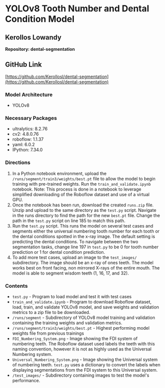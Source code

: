 # YOLOv8 Tooth Number and Dental Condition Model

## Kerollos Lowandy

**Repository: dental-segmentation**

## GitHub Link
[https://github.com/Kerollosl/dental-segmentation](https://github.com/Kerollosl/dental-segmentation)

### Model Architecture
- YOLOv8

### Necessary Packages
- ultralytics: 8.2.76
- cv2: 4.8.0.76
- roboflow: 1.1.37
- yaml: 6.0.2
- IPython: 7.34.0

### Directions

1. In a Python notebook environment, upload the `/runs/segment/train3/weights/best.pt` file to allow the model to begin training with pre-trained weights. Run the `train_and_validate.ipynb` notebook. Note: This process is done in a notebook to leverage simplified downloading of the Roboflow dataset and use of a virtual GPU.
2. Once the notebook has been run, download the created `runs.zip` file. Unzip and upload to the same directory as the `test.py` script. Navigate in the runs directory to find the path for the new `best.pt` file. Change the path in the `test.py` script on line 185 to match this path. 
3. Run the `test.py` script. This runs the model on several test cases and segments either the universal numbering tooth number for each tooth or the dental conditions spotted in the x-ray image. The default setting is predicting the dental conditions. To navigate between the two segmentation tasks, change line 197 in `test.py` to be 0 for tooth number prediction or 1 for dental condition prediction.
4. To add more test cases, upload an image to the `test_images/` subdirectory. The image should be an x-ray of ones teeth. The model works best on front facing, non mirrored X-rays of the entire mouth. The model is able to segment wisdom teeth (1, 16, 17, and 32).

### Contents

- `test.py` - Program to load model and test it with test cases
- `train_and_validate.ipynb` - Program to download Roboflow dataset, load, train, and validate YOLOv8 model, and save weights and validation metrics to a zip file to be downloaded. 
- `/runs/segment` - Subdirectory of YOLOv8 model training and validation containing the training weights and validation metrics.
- `/runs/segment/train3/weights/best.pt` - Highest performing model weights file from previous trainings
- `FDI_Numbering_System.png` - Image showing the FDI system of numbering teeth. The Roboflow dataset used labels the teeth with this naming convention, however it is not as highly used as the Universal Numbering system. 
- `Universal_Numbering_System.png` - Image showing the Universal system of numbering teeth. `test.py` uses a dictionary to convert the labels when displaying segmentations from the FDI system to this Universal system. 
- `/test_images/` - Subdirectory containing images to test the model's performance.